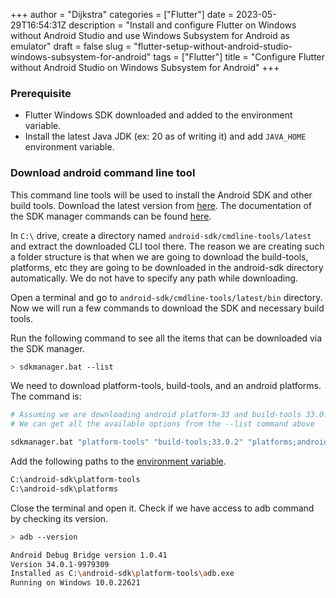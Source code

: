 +++
author = "Dijkstra"
categories = ["Flutter"]
date = 2023-05-29T16:54:31Z
description = "Install and configure Flutter on Windows without Android Studio and use Windows Subsystem for Android as emulator"
draft = false
slug = "flutter-setup-without-android-studio-windows-subsystem-for-android"
tags = ["Flutter"]
title = "Configure Flutter without Android Studio on Windows Subsystem for Android"
+++

### Prerequisite
- Flutter Windows SDK downloaded and added to the environment variable.
- Install the latest Java JDK (ex: 20 as of writing it) and add `JAVA_HOME` environment variable.

### Download android command line tool
This command line tools will be used to install the Android SDK and other build tools. Download the latest version from [here](https://developer.android.com/studio#command-tools:~:text=Command%20line%20tools%20only). The documentation of the SDK manager commands can be found [here](https://developer.android.com/studio/command-line/sdkmanager).

In `C:\` drive, create a directory named `android-sdk/cmdline-tools/latest` and extract the downloaded CLI tool there. The reason we are creating such a folder structure is that when we are going to download the build-tools, platforms, etc they are going to be downloaded in the android-sdk directory automatically. We do not have to specify any path while downloading.

Open a terminal and go to `android-sdk/cmdline-tools/latest/bin` directory. Now we will run a few commands to download the SDK and necessary build tools.

Run the following command to see all the items that can be downloaded via the SDK manager.
```bash
> sdkmanager.bat --list
```

We need to download platform-tools, build-tools, and an android platforms. The command is:
```bash
# Assuming we are downloading android platform-33 and build-tools 33.0.2
# We can get all the available options from the --list command above

sdkmanager.bat "platform-tools" "build-tools;33.0.2" "platforms;android-33"
```

Add the following paths to the [environment variable](https://learn.microsoft.com/en-us/previous-versions/office/developer/sharepoint-2010/ee537574(v=office.14)).
```bash
C:\android-sdk\platform-tools
C:\android-sdk\platforms
```

Close the terminal and open it. Check if we have access to adb command by checking its version.
```bash
> adb --version

Android Debug Bridge version 1.0.41
Version 34.0.1-9979309
Installed as C:\android-sdk\platform-tools\adb.exe
Running on Windows 10.0.22621
```